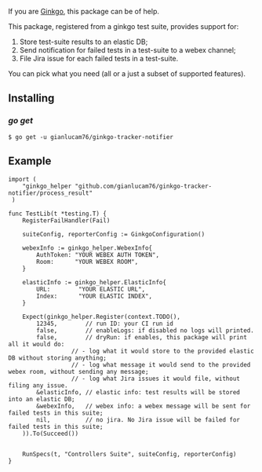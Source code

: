 If you are [Ginkgo](https://onsi.github.io/ginkgo), this package can be of help.

This package, registered from a ginkgo test suite, provides support for:
1. Store test-suite results to an elastic DB;
2. Send notification for failed tests in a test-suite to a webex channel;
3. File Jira issue for each failed tests in a test-suite.

You can pick what you need (all or a just a subset of supported features).

## Installing

### *go get*

    $ go get -u gianlucam76/ginkgo-tracker-notifier

## Example

```
import (
 	"ginkgo_helper "github.com/gianlucam76/ginkgo-tracker-notifier/process_result"
 )
```

```
func TestLib(t *testing.T) {
	RegisterFailHandler(Fail)

	suiteConfig, reporterConfig := GinkgoConfiguration()

 	webexInfo := ginkgo_helper.WebexInfo{
		AuthToken: "YOUR WEBEX AUTH TOKEN",
		Room:      "YOUR WEBEX ROOM",
	}
  
 	elasticInfo := ginkgo_helper.ElasticInfo{
		URL:        "YOUR ELASTIC URL",
		Index:      "YOUR ELASTIC INDEX",
	}
  
	Expect(ginkgo_helper.Register(context.TODO(),
		12345,        // run ID: your CI run id
		false,        // enableLogs: if disabled no logs will printed.
		false,        // dryRun: if enables, this package will print all it would do:
                  // - log what it would store to the provided elastic DB without storing anything;
                  // - log what message it would send to the provided webex room, without sending any message;
                  // - log what Jira issues it would file, without filing any issue.
		&elasticInfo, // elastic info: test results will be stored into an elastic DB;
		&webexInfo,   // webex info: a webex message will be sent for failed tests in this suite;
		nil,          // no jira. No Jira issue will be failed for failed tests in this suite;
	)).To(Succeed())


	RunSpecs(t, "Controllers Suite", suiteConfig, reporterConfig)
}
```
